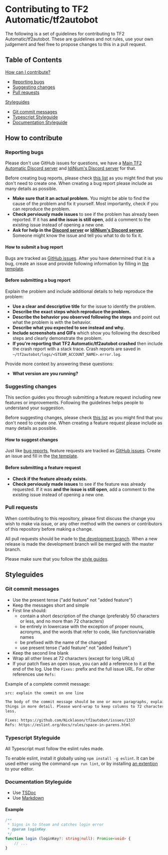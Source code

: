 <!--
Inspiration from https://github.com/atom/atom/blob/master/CONTRIBUTING.md
-->

# Contributing to TF2 Automatic/tf2autobot

The following is a set of guidelines for contributing to TF2 Automatic/tf2autobot. These are guidelines and not rules, use your own judgement and feel free to propose changes to this in a pull request.

## Table of Contents

[How can I contribute?](#how-to-contribute)

* [Reporting bugs](#reporting-bugs)
* [Suggesting changes](#suggesting-changes)
* [Pull requests](#pull-requests)

[Styleguides](#styleguides)

* [Git commit messages](#git-commit-messages)
* [Typescript Styleguide](#typescript-styleguide)
* [Documentation Styleguide](#documentation-styleguide)

## How to contribute

### Reporting bugs

Please don't use GitHub issues for questions, we have a [Main TF2 Automatic Discord server](https://discord.tf2automatic.com) and [IdiNium's Discord server](https://discord.gg/ZrVT7mc) for that.

Before creating bug reports, please check [this list](#before-submitting-a-bug-report) as you might find that you don't need to create one. When creating a bug report please include as many details as possible.

* **Make sure that it an actual problem.** You might be able to find the cause of the problem and fix it yourself. Most importantly, check if you can reproduce the problem.
* **Check perviously made issues** to see if the problem has already been reported. If it has **and the issue is still open**, add a comment to the existing issue instead of opening a new one.
* **Ask for help in the [Discord server](https://discord.tf2automatic.com) or [IdiNium's Discord server](https://discord.gg/ZrVT7mc).** Someone might know the issue and tell you what to do to fix it.

#### How to submit a bug report

Bugs are tracked as [GitHub issues](https://guides.github.com/features/issues/). After you have determined that it is a bug, create an issue and provide following information by filling in [the template](https://github.com/idinium96/tf2autobot/blob/master/.github/ISSUE_TEMPLATE/bug_report.md).

#### Before submitting a bug report

Explain the problem and include additional details to help reproduce the problem:

* **Use a clear and descriptive title** for the issue to identify the problem.
* **Describe the exact steps which reproduce the problem.**
* **Describe the behavior you observed following the steps** and point out what the problem is with the behavior.
* **Describe what you expected to see instead and why.**
* **Include screenshots and GIFs** which show you following the described steps and clearly demonstrate the problem.
* **If you're reporting that TF2 Automatic/tf2autobot crashed** then include the crash report with a stack trace. Crash reports are saved in `~/tf2autobot/logs/<STEAM_ACCOUNT_NAME>.error.log`.

Provide more context by answering these questions:

* **What version are you running?**

### Suggesting changes

This section guides you through submitting a feature request including new features or improvements. Following the guidelines helps people to understand your suggestion.

Before suggesting changes, please check [this list](#before-submitting-a-feature-request) as you might find that you don't need to create one. When creating a feature request please include as many details as possible.

#### How to suggest changes

Just like [bug reports](#reporting-bugs), feature requests are tracked as [GitHub issues](https://guides.github.com/features/issues/). Create an issue and fill in the [the template](https://github.com/idinium96/tf2autobot/blob/master/.github/ISSUE_TEMPLATE/feature_request.md).

#### Before submitting a feature request

* **Check if the feature already exists.**
* **Check perviously made issues** to see if the feature was already requested. If it was **and the issue is still open**, add a comment to the existing issue instead of opening a new one.

### Pull requests

When contributing to this repository, please first discuss the change you wish to make via issue, or any other method with the owners or contributors of this repository before making a change.

All pull requests should be made to [the development branch](https://github.com/idinium96/tf2autobot/tree/development). When a new release is made the development branch will be merged with the master branch.

Please make sure that you follow the [style guides](#styleguides).

## Styleguides

### Git commit messages

* Use the present tense ("add feature" not "added feature")
* Keep the messages short and simple
* First line should:
  * contain a short description of the change (preferably 50 characters or less, and no more than 72 characters)
  * be entirely in lowercase with the exception of proper nouns, acronyms, and the words that refer to code, like function/variable names
  * be prefixed with the name of the changed
  * use present tense ("add feature" not "added feature")
* Keep the second line blank
* Wrap all other lines at 72 characters (except for long URLs)
* If your patch fixes an open issue, you can add a reference to it at the end of the log. Use the `Fixes:` prefix and the full issue URL. For other references use `Refs:`

Example of a complete commit message:

```txt
src: explain the commit on one line

The body of the commit message should be one or more paragraphs, explaining
things in more detail. Please word-wrap to keep columns to 72 characters or
less.

Fixes: https://github.com/Nicklason/tf2autobot/issues/1337
Refs: https://eslint.org/docs/rules/space-in-parens.html
```

### Typescript Styleguide

All Typescript must follow the eslint rules made.

To enable eslint, install it globally using `npm install -g eslint`. It can be used either using the command `npm run lint`, or by installing [an extention](https://eslint.org/docs/6.0.0/user-guide/integrations) to your editor.

### Documentation Styleguide

* Use [TSDoc](https://github.com/microsoft/tsdoc)
* Use [Markdown](https://guides.github.com/features/mastering-markdown/)

#### Example

```ts
/**
 * Signs in to Steam and catches login error
 * @param loginKey
 */
function login (loginKey?: string|null): Promise<void> {
    // ...
}
```

